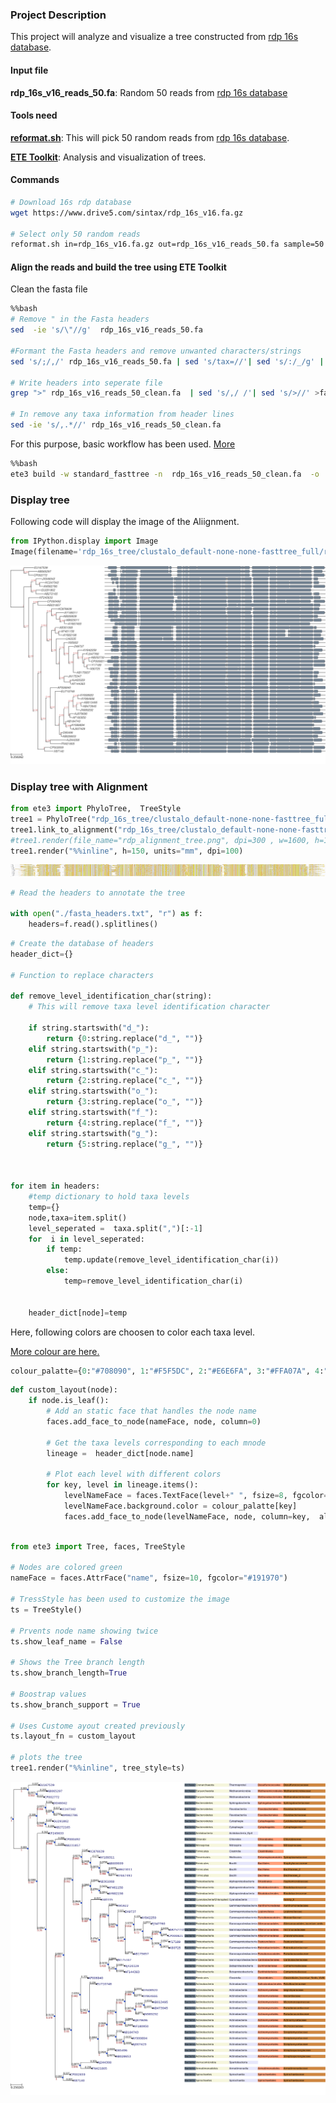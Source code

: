 
### Project Description

This project will analyze and visualize a tree constructed from [rdp 16s database](https://www.drive5.com/sintax/rdp_16s_v16.fa.gz).

#### Input file

**rdp_16s_v16_reads_50.fa**: Random 50 reads from [rdp 16s database](https://www.drive5.com/sintax/rdp_16s_v16.fa.gz)

#### Tools need

**[reformat.sh](https://jgi.doe.gov/data-and-tools/bbtools/bb-tools-user-guide/reformat-guide/)**:  This will pick 50 random reads from [rdp 16s database](https://www.drive5.com/sintax/rdp_16s_v16.fa.gz).

**[ETE Toolkit](http://etetoolkit.org/docs/latest/index.html)**: Analysis and visualization of trees.

#### Commands

```bash
# Download 16s rdp database
wget https://www.drive5.com/sintax/rdp_16s_v16.fa.gz

# Select only 50 random reads
reformat.sh in=rdp_16s_v16.fa.gz out=rdp_16s_v16_reads_50.fa sample=50 overwrite=true

```



#### Align the reads and build the tree using ETE Toolkit

Clean the fasta file


```bash
%%bash 
# Remove " in the Fasta headers
sed  -ie 's/\"//g'  rdp_16s_v16_reads_50.fa

#Formant the Fasta headers and remove unwanted characters/strings
sed 's/;/,/' rdp_16s_v16_reads_50.fa | sed 's/tax=//'| sed 's/:/_/g' | sed 's/_[^~]*\,d/,d/' | sed 's,;,,' > rdp_16s_v16_reads_50_clean.fa

# Write headers into seperate file
grep ">" rdp_16s_v16_reads_50_clean.fa  | sed 's/,/ /'| sed 's/>//' >fasta_headers.txt

# In remove any taxa information from header lines
sed -ie 's/,.*//' rdp_16s_v16_reads_50_clean.fa
```

For this purpose, basic workflow has been used. [More](http://etetoolkit.org/cookbook/ete_build_basics.ipynb)

```bash
%%bash
ete3 build -w standard_fasttree -n  rdp_16s_v16_reads_50_clean.fa  -o ./rdp_16s_tree --clearall
```


### Display tree 

Following code will display the image of the Aliignment.

```python
from IPython.display import Image
Image(filename='rdp_16s_tree/clustalo_default-none-none-fasttree_full/rdp_16s_v16_reads_50_clean.fa.final_tree.png')
```




![png](output_6_0.png)



### Display tree with Alignment


```python
from ete3 import PhyloTree,  TreeStyle
tree1 = PhyloTree("rdp_16s_tree/clustalo_default-none-none-fasttree_full/rdp_16s_v16_reads_50_clean.fa.final_tree.nw")
tree1.link_to_alignment("rdp_16s_tree/clustalo_default-none-none-fasttree_full/rdp_16s_v16_reads_50_clean.fa.final_tree.used_alg.fa")
#tree1.render(file_name="rdp_alignment_tree.png", dpi=300 , w=1600, h=1000 )
tree1.render("%%inline", h=150, units="mm", dpi=100)
```




![png](output_8_0.png)




```python
# Read the headers to annotate the tree

with open("./fasta_headers.txt", "r") as f:
    headers=f.read().splitlines()
```


```python
# Create the database of headers
header_dict={}

# Function to replace characters

def remove_level_identification_char(string):
    # This will remove taxa level identification character
    
    if string.startswith("d_"):
        return {0:string.replace("d_", "")}
    elif string.startswith("p_"):
        return {1:string.replace("p_", "")}
    elif string.startswith("c_"):
        return {2:string.replace("c_", "")}
    elif string.startswith("o_"):
        return {3:string.replace("o_", "")}
    elif string.startswith("f_"):
        return {4:string.replace("f_", "")}
    elif string.startswith("g_"):
        return {5:string.replace("g_", "")}
    
        

for item in headers:
    #temp dictionary to hold taxa levels
    temp={}
    node,taxa=item.split()
    level_seperated =  taxa.split(",")[:-1]
    for  i in level_seperated:
        if temp:
            temp.update(remove_level_identification_char(i))
        else:
            temp=remove_level_identification_char(i)
            
        
    header_dict[node]=temp

```

Here, following colors are choosen to color each taxa level.

[More colour are here.](http://etetoolkit.org/docs/latest/reference/reference_treeview.html#color-names)


```python
colour_palatte={0:"#708090", 1:"#F5F5DC", 2:"#E6E6FA", 3:"#FFA07A", 4:"#CD853F", 5:"#F08080"}
```


```python
def custom_layout(node):
    if node.is_leaf():
        # Add an static face that handles the node name
        faces.add_face_to_node(nameFace, node, column=0)
        
        # Get the taxa levels corresponding to each mnode
        lineage =  header_dict[node.name]
        
        # Plot each level with different colors
        for key, level in lineage.items():
            levelNameFace = faces.TextFace(level+" ", fsize=8, fgcolor= "Black")
            levelNameFace.background.color = colour_palatte[key]
            faces.add_face_to_node(levelNameFace, node, column=key,  aligned=True)
            
```


```python
from ete3 import Tree, faces, TreeStyle

# Nodes are colored green
nameFace = faces.AttrFace("name", fsize=10, fgcolor="#191970")

# TressStyle has been used to customize the image
ts = TreeStyle()

# Prvents node name showing twice
ts.show_leaf_name = False

# Shows the Tree branch length
ts.show_branch_length=True

# Boostrap values
ts.show_branch_support = True

# Uses Custome ayout created previously
ts.layout_fn = custom_layout

# plots the tree
tree1.render("%%inline", tree_style=ts)
```




![png](output_14_0.png)




```python

```
